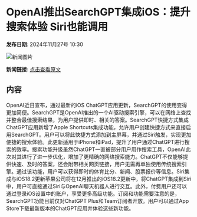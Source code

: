 # OpenAI推出SearchGPT集成iOS：提升搜索体验 Siri也能调用

**发布日期**: 2024年11月27号 10:30

![新闻图片](https://upload.chinaz.com/2024/1127/6386830023086491878165511.png)

**新闻链接**: [点击查看原文](https://www.aibase.com/zh/news/13512)

## 内容

OpenAI近日宣布，通过最新的iOS ChatGPT应用更新，SearchGPT的使用变得更加简便。SearchGPT是OpenAI推出的一个AI驱动搜索引擎，可以在网络上查找并整合最佳搜索结果，为用户提供即时、相关的答案。SearchGPT快捷方式集成ChatGPT应用新增了Apple Shortcuts集成功能，允许用户创建快捷方式来直接启用SearchGPT。用户可以将此快捷方式添加到主屏幕，并通过Siri触发，实现更加便捷的搜索体验。此更新适用于iPhone和iPad，提升了用户通过ChatGPT进行搜索的效率。搜索功能升级虽然ChatGPT一直被部分用户用作搜索工具，OpenAI此次对其进行了进一步优化，增加了更精确的网络搜索能力。ChatGPT不仅能够提供快速、及时的答案，还会附带相关网页链接，用户无需再单独使用传统搜索引擎。通过该功能，用户可以获得即时的体育比分、新闻、股票报价等信息。Siri集成与iOS18.2更新苹果公司将在12月推出的iOS18.2更新中，将ChatGPT集成到Siri中，用户可直接通过Siri与OpenAI聊天机器人进行交互。此外，付费用户还可以通过登录iOS设置中的账户，享受更多高级功能。订阅和功能需要注意的是，SearchGPT功能目前仅对ChatGPT Plus和Team订阅者开放。用户可以通过App Store下载最新版本的ChatGPT应用并体验这些新功能。
